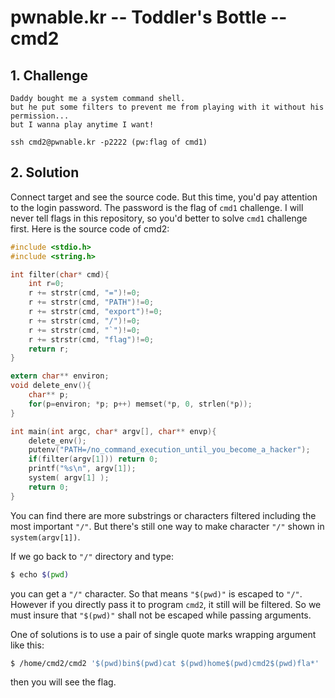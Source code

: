 # pwnable.kr -- Toddler's Bottle -- cmd2

## 1. Challenge

```
Daddy bought me a system command shell.
but he put some filters to prevent me from playing with it without his permission...
but I wanna play anytime I want!

ssh cmd2@pwnable.kr -p2222 (pw:flag of cmd1)
```

## 2. Solution

Connect target and see the source code. But this time, you'd pay attention to the login password. The password is the flag of `cmd1` challenge. I will never tell flags in this repository, so you'd better to solve `cmd1` challenge first. Here is the source code of cmd2:

```c
#include <stdio.h>
#include <string.h>

int filter(char* cmd){
    int r=0;
    r += strstr(cmd, "=")!=0;
    r += strstr(cmd, "PATH")!=0;
    r += strstr(cmd, "export")!=0;
    r += strstr(cmd, "/")!=0;
    r += strstr(cmd, "`")!=0;
    r += strstr(cmd, "flag")!=0;
    return r;
}

extern char** environ;
void delete_env(){
    char** p;
    for(p=environ; *p; p++) memset(*p, 0, strlen(*p));
}

int main(int argc, char* argv[], char** envp){
    delete_env();
    putenv("PATH=/no_command_execution_until_you_become_a_hacker");
    if(filter(argv[1])) return 0;
    printf("%s\n", argv[1]);
    system( argv[1] );
    return 0;
}
```

You can find there are more substrings or characters filtered including the most important `"/"`. But there's still one way to make character `"/"` shown in `system(argv[1])`.

If we go back to `"/"` directory and type:

```bash
$ echo $(pwd)
```

you can get a `"/"` character. So that means `"$(pwd)"` is escaped to `"/"`. However if you directly pass it to program `cmd2`, it still will be filtered. So we must insure that `"$(pwd)"` shall not be escaped while passing arguments.

One of solutions is to use a pair of single quote marks wrapping argument like this:

```bash
$ /home/cmd2/cmd2 '$(pwd)bin$(pwd)cat $(pwd)home$(pwd)cmd2$(pwd)fla*'
```

then you will see the flag.
